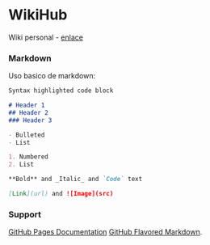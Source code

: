 # WikiHub

Wiki personal - [enlace](https://katmai1.github.io/wikihub/)

### Markdown

Uso basico de markdown:

```markdown
Syntax highlighted code block

# Header 1
## Header 2
### Header 3

- Bulleted
- List

1. Numbered
2. List

**Bold** and _Italic_ and `Code` text

[Link](url) and ![Image](src)
```

### Support

[GitHub Pages Documentation](https://docs.github.com/categories/github-pages-basics/) 
[GitHub Flavored Markdown](https://guides.github.com/features/mastering-markdown/).
